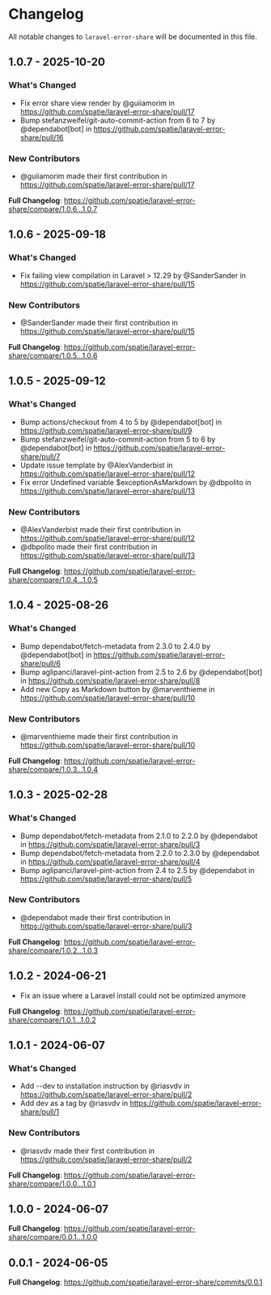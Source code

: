 # Changelog

All notable changes to `laravel-error-share` will be documented in this file.

## 1.0.7 - 2025-10-20

### What's Changed

* Fix error share view render by @guiiamorim in https://github.com/spatie/laravel-error-share/pull/17
* Bump stefanzweifel/git-auto-commit-action from 6 to 7 by @dependabot[bot] in https://github.com/spatie/laravel-error-share/pull/16

### New Contributors

* @guiiamorim made their first contribution in https://github.com/spatie/laravel-error-share/pull/17

**Full Changelog**: https://github.com/spatie/laravel-error-share/compare/1.0.6...1.0.7

## 1.0.6 - 2025-09-18

### What's Changed

* Fix failing view compilation in Laravel > 12.29 by @SanderSander in https://github.com/spatie/laravel-error-share/pull/15

### New Contributors

* @SanderSander made their first contribution in https://github.com/spatie/laravel-error-share/pull/15

**Full Changelog**: https://github.com/spatie/laravel-error-share/compare/1.0.5...1.0.6

## 1.0.5 - 2025-09-12

### What's Changed

* Bump actions/checkout from 4 to 5 by @dependabot[bot] in https://github.com/spatie/laravel-error-share/pull/9
* Bump stefanzweifel/git-auto-commit-action from 5 to 6 by @dependabot[bot] in https://github.com/spatie/laravel-error-share/pull/7
* Update issue template by @AlexVanderbist in https://github.com/spatie/laravel-error-share/pull/12
* Fix error Undefined variable $exceptionAsMarkdown by @dbpolito in https://github.com/spatie/laravel-error-share/pull/13

### New Contributors

* @AlexVanderbist made their first contribution in https://github.com/spatie/laravel-error-share/pull/12
* @dbpolito made their first contribution in https://github.com/spatie/laravel-error-share/pull/13

**Full Changelog**: https://github.com/spatie/laravel-error-share/compare/1.0.4...1.0.5

## 1.0.4 - 2025-08-26

### What's Changed

* Bump dependabot/fetch-metadata from 2.3.0 to 2.4.0 by @dependabot[bot] in https://github.com/spatie/laravel-error-share/pull/6
* Bump aglipanci/laravel-pint-action from 2.5 to 2.6 by @dependabot[bot] in https://github.com/spatie/laravel-error-share/pull/8
* Add new Copy as Markdown button by @marventhieme in https://github.com/spatie/laravel-error-share/pull/10

### New Contributors

* @marventhieme made their first contribution in https://github.com/spatie/laravel-error-share/pull/10

**Full Changelog**: https://github.com/spatie/laravel-error-share/compare/1.0.3...1.0.4

## 1.0.3 - 2025-02-28

### What's Changed

* Bump dependabot/fetch-metadata from 2.1.0 to 2.2.0 by @dependabot in https://github.com/spatie/laravel-error-share/pull/3
* Bump dependabot/fetch-metadata from 2.2.0 to 2.3.0 by @dependabot in https://github.com/spatie/laravel-error-share/pull/4
* Bump aglipanci/laravel-pint-action from 2.4 to 2.5 by @dependabot in https://github.com/spatie/laravel-error-share/pull/5

### New Contributors

* @dependabot made their first contribution in https://github.com/spatie/laravel-error-share/pull/3

**Full Changelog**: https://github.com/spatie/laravel-error-share/compare/1.0.2...1.0.3

## 1.0.2 - 2024-06-21

- Fix an issue where a Laravel install could not be optimized anymore

**Full Changelog**: https://github.com/spatie/laravel-error-share/compare/1.0.1...1.0.2

## 1.0.1 - 2024-06-07

### What's Changed

* Add --dev to installation instruction by @riasvdv in https://github.com/spatie/laravel-error-share/pull/2
* Add dev as a tag by @riasvdv in https://github.com/spatie/laravel-error-share/pull/1

### New Contributors

* @riasvdv made their first contribution in https://github.com/spatie/laravel-error-share/pull/2

**Full Changelog**: https://github.com/spatie/laravel-error-share/compare/1.0.0...1.0.1

## 1.0.0 - 2024-06-07

**Full Changelog**: https://github.com/spatie/laravel-error-share/compare/0.0.1...1.0.0

## 0.0.1 - 2024-06-05

**Full Changelog**: https://github.com/spatie/laravel-error-share/commits/0.0.1
